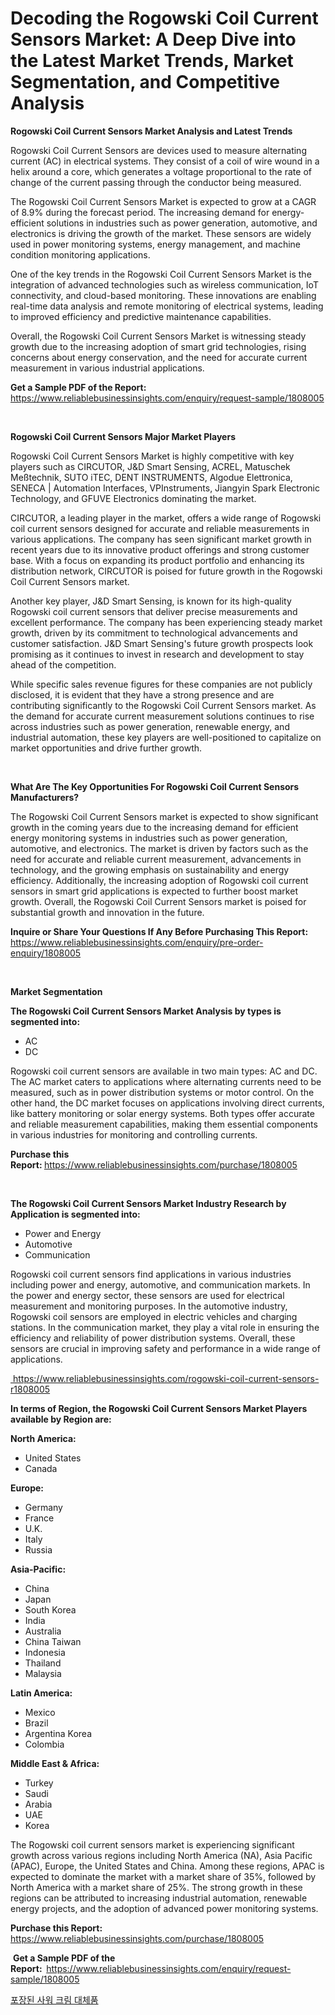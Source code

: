 <p><h1>Decoding the Rogowski Coil Current Sensors Market: A Deep Dive into the Latest Market Trends, Market Segmentation, and Competitive Analysis</h1></p><p><strong>Rogowski Coil Current Sensors Market Analysis and Latest Trends</strong></p>
<p><p>Rogowski Coil Current Sensors are devices used to measure alternating current (AC) in electrical systems. They consist of a coil of wire wound in a helix around a core, which generates a voltage proportional to the rate of change of the current passing through the conductor being measured.</p><p>The Rogowski Coil Current Sensors Market is expected to grow at a CAGR of 8.9% during the forecast period. The increasing demand for energy-efficient solutions in industries such as power generation, automotive, and electronics is driving the growth of the market. These sensors are widely used in power monitoring systems, energy management, and machine condition monitoring applications.</p><p>One of the key trends in the Rogowski Coil Current Sensors Market is the integration of advanced technologies such as wireless communication, IoT connectivity, and cloud-based monitoring. These innovations are enabling real-time data analysis and remote monitoring of electrical systems, leading to improved efficiency and predictive maintenance capabilities.</p><p>Overall, the Rogowski Coil Current Sensors Market is witnessing steady growth due to the increasing adoption of smart grid technologies, rising concerns about energy conservation, and the need for accurate current measurement in various industrial applications.</p></p>
<p><strong>Get a Sample PDF of the Report:&nbsp;</strong> <a href="https://www.reliablebusinessinsights.com/enquiry/request-sample/1808005">https://www.reliablebusinessinsights.com/enquiry/request-sample/1808005</a></p>
<p>&nbsp;</p>
<p><strong>Rogowski Coil Current Sensors Major Market Players</strong></p>
<p><p>Rogowski Coil Current Sensors Market is highly competitive with key players such as CIRCUTOR, J&D Smart Sensing, ACREL, Matuschek Meßtechnik, SUTO iTEC, DENT INSTRUMENTS, Algodue Elettronica, SENECA | Automation Interfaces, VPInstruments, Jiangyin Spark Electronic Technology, and GFUVE Electronics dominating the market.</p><p>CIRCUTOR, a leading player in the market, offers a wide range of Rogowski coil current sensors designed for accurate and reliable measurements in various applications. The company has seen significant market growth in recent years due to its innovative product offerings and strong customer base. With a focus on expanding its product portfolio and enhancing its distribution network, CIRCUTOR is poised for future growth in the Rogowski Coil Current Sensors market.</p><p>Another key player, J&D Smart Sensing, is known for its high-quality Rogowski coil current sensors that deliver precise measurements and excellent performance. The company has been experiencing steady market growth, driven by its commitment to technological advancements and customer satisfaction. J&D Smart Sensing's future growth prospects look promising as it continues to invest in research and development to stay ahead of the competition.</p><p>While specific sales revenue figures for these companies are not publicly disclosed, it is evident that they have a strong presence and are contributing significantly to the Rogowski Coil Current Sensors market. As the demand for accurate current measurement solutions continues to rise across industries such as power generation, renewable energy, and industrial automation, these key players are well-positioned to capitalize on market opportunities and drive further growth.</p></p>
<p>&nbsp;</p>
<p><strong>What Are The Key Opportunities For Rogowski Coil Current Sensors Manufacturers?</strong></p>
<p><p>The Rogowski Coil Current Sensors market is expected to show significant growth in the coming years due to the increasing demand for efficient energy monitoring systems in industries such as power generation, automotive, and electronics. The market is driven by factors such as the need for accurate and reliable current measurement, advancements in technology, and the growing emphasis on sustainability and energy efficiency. Additionally, the increasing adoption of Rogowski coil current sensors in smart grid applications is expected to further boost market growth. Overall, the Rogowski Coil Current Sensors market is poised for substantial growth and innovation in the future.</p></p>
<p><strong>Inquire or Share Your Questions If Any Before Purchasing This Report:</strong> <a href="https://www.reliablebusinessinsights.com/enquiry/pre-order-enquiry/1808005">https://www.reliablebusinessinsights.com/enquiry/pre-order-enquiry/1808005</a></p>
<p>&nbsp;</p>
<p><strong>Market Segmentation</strong></p>
<p><strong>The Rogowski Coil Current Sensors Market Analysis by types is segmented into:</strong></p>
<p><ul><li>AC</li><li>DC</li></ul></p>
<p><p>Rogowski coil current sensors are available in two main types: AC and DC. The AC market caters to applications where alternating currents need to be measured, such as in power distribution systems or motor control. On the other hand, the DC market focuses on applications involving direct currents, like battery monitoring or solar energy systems. Both types offer accurate and reliable measurement capabilities, making them essential components in various industries for monitoring and controlling currents.</p></p>
<p><strong>Purchase this Report:&nbsp;</strong><a href="https://www.reliablebusinessinsights.com/purchase/1808005">https://www.reliablebusinessinsights.com/purchase/1808005</a></p>
<p>&nbsp;</p>
<p><strong>The Rogowski Coil Current Sensors Market Industry Research by Application is segmented into:</strong></p>
<p><ul><li>Power and Energy</li><li>Automotive</li><li>Communication</li></ul></p>
<p><p>Rogowski coil current sensors find applications in various industries including power and energy, automotive, and communication markets. In the power and energy sector, these sensors are used for electrical measurement and monitoring purposes. In the automotive industry, Rogowski coil sensors are employed in electric vehicles and charging stations. In the communication market, they play a vital role in ensuring the efficiency and reliability of power distribution systems. Overall, these sensors are crucial in improving safety and performance in a wide range of applications.</p></p>
<p><a href="https://www.reliablebusinessinsights.com/rogowski-coil-current-sensors-r1808005">&nbsp;https://www.reliablebusinessinsights.com/rogowski-coil-current-sensors-r1808005</a></p>
<p><strong>In terms of Region, the Rogowski Coil Current Sensors Market Players available by Region are:</strong></p>
<p>
    <p> <strong> North America: </strong>
        <ul>
            <li>United States</li>
            <li>Canada</li>
        </ul>
        </p> 
    <p> <strong> Europe: </strong>
        <ul>
            <li>Germany</li>
            <li>France</li>
            <li>U.K.</li>
            <li>Italy</li>
            <li>Russia</li>
        </ul>
        </p> 
    <p> <strong> Asia-Pacific: </strong>
        <ul>
            <li>China</li>
            <li>Japan</li>
            <li>South Korea</li>
            <li>India</li>
            <li>Australia</li>
            <li>China Taiwan</li>
            <li>Indonesia</li>
            <li>Thailand</li>
            <li>Malaysia</li>
        </ul>
        </p> 
    <p> <strong> Latin America: </strong>
        <ul>
            <li>Mexico</li>
            <li>Brazil</li>
            <li>Argentina Korea</li>
            <li>Colombia</li>
        </ul>
        </p> 
    <p> <strong> Middle East & Africa: </strong>
        <ul>
            <li>Turkey</li>
            <li>Saudi</li>
            <li>Arabia</li>
            <li>UAE</li>
            <li>Korea</li>
        </ul>
    </p>
    </p>
<p><p>The Rogowski coil current sensors market is experiencing significant growth across various regions including North America (NA), Asia Pacific (APAC), Europe, the United States and China. Among these regions, APAC is expected to dominate the market with a market share of 35%, followed by North America with a market share of 25%. The strong growth in these regions can be attributed to increasing industrial automation, renewable energy projects, and the adoption of advanced power monitoring systems.</p></p>
<p><strong>Purchase this Report: </strong><a href="https://www.reliablebusinessinsights.com/purchase/1808005">https://www.reliablebusinessinsights.com/purchase/1808005</a></p>
<p>&nbsp;<strong>Get a Sample PDF of the Report:&nbsp;&nbsp;</strong><a href="https://www.reliablebusinessinsights.com/enquiry/request-sample/1808005">https://www.reliablebusinessinsights.com/enquiry/request-sample/1808005</a></p>
<p><strong></strong></p>
<p><p><a href="https://github.com/langcat852024/Market-Research-Report-List-1/blob/main/1007957168344.md">포장된 사워 크림 대체품</a></p></p>